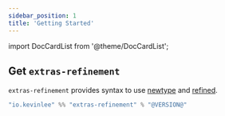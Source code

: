 ```yaml
---
sidebar_position: 1
title: 'Getting Started'
---
```

import DocCardList from '@theme/DocCardList';

## Get `extras-refinement`

`extras-refinement` provides syntax to use [newtype](https://github.com/estatico/scala-newtype) and [refined](https://github.com/fthomas/refined).

```scala
"io.kevinlee" %% "extras-refinement" % "@VERSION@"
```

<DocCardList />
